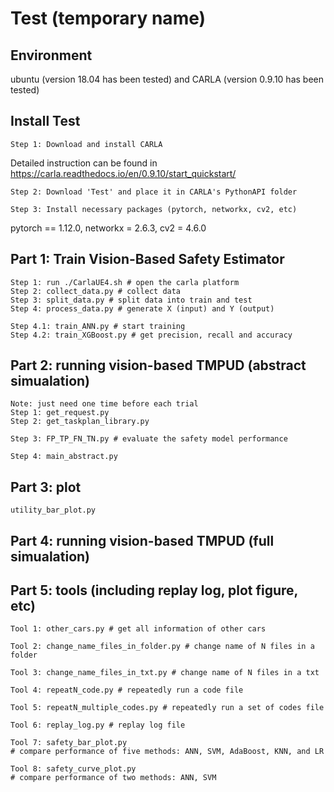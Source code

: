 # Test (temporary name)

## Environment
ubuntu (version 18.04 has been tested) and CARLA (version 0.9.10 has been tested)

## Install Test

```
Step 1: Download and install CARLA
```
Detailed instruction can be found in https://carla.readthedocs.io/en/0.9.10/start_quickstart/

```
Step 2: Download 'Test' and place it in CARLA's PythonAPI folder
```

```
Step 3: Install necessary packages (pytorch, networkx, cv2, etc)
```
pytorch == 1.12.0, networkx = 2.6.3, cv2 = 4.6.0

## Part 1: Train Vision-Based Safety Estimator
```
Step 1: run ./CarlaUE4.sh # open the carla platform
Step 2: collect_data.py # collect data
Step 3: split_data.py # split data into train and test
Step 4: process_data.py # generate X (input) and Y (output)
```

```
Step 4.1: train_ANN.py # start training
Step 4.2: train_XGBoost.py # get precision, recall and accuracy
```

## Part 2: running vision-based TMPUD (abstract simualation)
```
Note: just need one time before each trial
Step 1: get_request.py
Step 2: get_taskplan_library.py
```

```
Step 3: FP_TP_FN_TN.py # evaluate the safety model performance
```

```
Step 4: main_abstract.py
```

## Part 3: plot
```
utility_bar_plot.py
```

## Part 4: running vision-based TMPUD (full simualation)

## Part 5: tools (including replay log, plot figure, etc)
```
Tool 1: other_cars.py # get all information of other cars
```

```
Tool 2: change_name_files_in_folder.py # change name of N files in a folder
```

```
Tool 3: change_name_files_in_txt.py # change name of N files in a txt
```

```
Tool 4: repeatN_code.py # repeatedly run a code file
```

```
Tool 5: repeatN_multiple_codes.py # repeatedly run a set of codes file
```

```
Tool 6: replay_log.py # replay log file
```

```
Tool 7: safety_bar_plot.py
# compare performance of five methods: ANN, SVM, AdaBoost, KNN, and LR
```

```
Tool 8: safety_curve_plot.py
# compare performance of two methods: ANN, SVM
```
